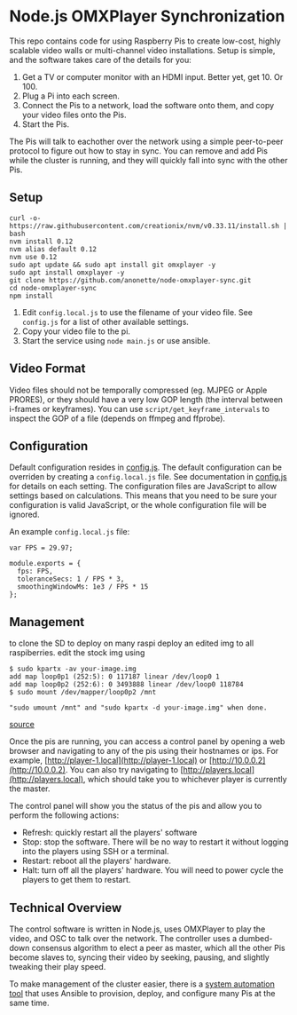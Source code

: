 Node.js OMXPlayer Synchronization
=================================

This repo contains code for using Raspberry Pis to create low-cost,
highly scalable video walls or multi-channel video installations. Setup
is simple, and the software takes care of the details for you:

1. Get a TV or computer monitor with an HDMI input. Better yet, get 10.
   Or 100.
2. Plug a Pi into each screen.
3. Connect the Pis to a network, load the software onto them, and copy
   your video files onto the Pis.
4. Start the Pis.

The Pis will talk to eachother over the network using a simple
peer-to-peer protocol to figure out how to stay in sync. You can remove
and add Pis while the cluster is running, and they will quickly fall
into sync with the other Pis.

Setup
-----
```
curl -o- https://raw.githubusercontent.com/creationix/nvm/v0.33.11/install.sh | bash
nvm install 0.12
nvm alias default 0.12
nvm use 0.12
sudo apt update && sudo apt install git omxplayer -y
sudo apt install omxplayer -y
git clone https://github.com/anonette/node-omxplayer-sync.git 
cd node-omxplayer-sync
npm install
```
1. Edit `config.local.js` to use the filename of your video file. See
   `config.js` for a list of other available settings.
2. Copy your video file to the pi.
3. Start the service using `node main.js` or use ansible.



Video Format
------------

Video files should not be temporally compressed (eg. MJPEG or Apple
PRORES), or they should have a very low GOP length (the interval between
i-frames or keyframes). You can use `script/get_keyframe_intervals` to
inspect the GOP of a file (depends on ffmpeg and ffprobe).

Configuration
-------------

Default configuration resides in [config.js](config.js). The default
configuration can be overriden by creating a `config.local.js` file. See
documentation in [config.js](config.js) for details on each setting. The
configuration files are JavaScript to allow settings based on
calculations. This means that you need to be sure your configuration is
valid JavaScript, or the whole configuration file will be ignored.

An example `config.local.js` file:

    var FPS = 29.97;

    module.exports = {
      fps: FPS,
      toleranceSecs: 1 / FPS * 3,
      smoothingWindowMs: 1e3 / FPS * 15
    };

Management
----------

to clone the SD to deploy on many raspi deploy an edited img to all raspiberries.
edit the stock img using 

```
$ sudo kpartx -av your-image.img 
add map loop0p1 (252:5): 0 117187 linear /dev/loop0 1
add map loop0p2 (252:6): 0 3493888 linear /dev/loop0 118784
$ sudo mount /dev/mapper/loop0p2 /mnt

"sudo umount /mnt" and "sudo kpartx -d your-image.img" when done.
```
[source](https://www.raspberrypi.org/forums/viewtopic.php?t=28860#p254654)




Once the pis are running, you can access a control panel by opening a
web browser and navigating to any of the pis using their hostnames or
ips. For example, [http://player-1.local](http://player-1.local) or
[http://10.0.0.2](http://10.0.0.2). You can also try navigating to
[http://players.local](http://players.local), which should take you to
whichever player is currently the master.

The control panel will show you the status of the pis and allow you to
perform the following actions:

* Refresh: quickly restart all the players' software
* Stop: stop the software. There will be no way to restart it without
  logging into the players using SSH or a terminal.
* Restart: reboot all the players' hardware.
* Halt: turn off all the players' hardware. You will need to power cycle
  the players to get them to restart.

Technical Overview
------------------

The control software is written in Node.js, uses OMXPlayer to play the
video, and OSC to talk over the network. The controller uses a
dumbed-down consensus algorithm to elect a peer as master, which all the
other Pis become slaves to, syncing their video by seeking, pausing, and
slightly tweaking their play speed.

To make management of the cluster easier, there is a [system automation
tool](https://github.com/heisters/node-omxplayer-sync-devops) that uses
Ansible to provision, deploy, and configure many Pis at the same time.
